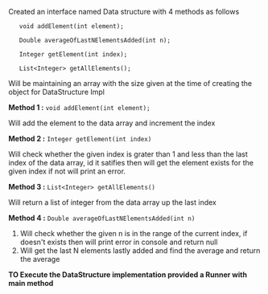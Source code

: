 Created an interface named Data structure with 4 methods as follows

       void addElement(int element); 
       
       Double averageOfLastNElementsAdded(int n);
       
       Integer getElement(int index);
   
       List<Integer> getAllElements();
Will be maintaining an array with the size given at the time of creating the object for DataStructure Impl

**Method 1 :** `void addElement(int element); `

Will add the element to the data array and increment the index

**Method 2 :** `Integer getElement(int index) `

Will check whether the given index is grater than 1 and less than the last index of the data array, id it satifies then will 
get the element exists for the given index if not will print an error.

**Method 3 :** `List<Integer> getAllElements() `

Will return a list of integer from the data array up the last index 

**Method 4 :** `Double averageOfLastNElementsAdded(int n) `

1. Will check whether the given n is in the range of the current index, if doesn't exists then will print error in console and return null
2. Will get the last N elements lastly added and find the average and return the average

**TO Execute the DataStructure implementation provided a Runner with main method** 